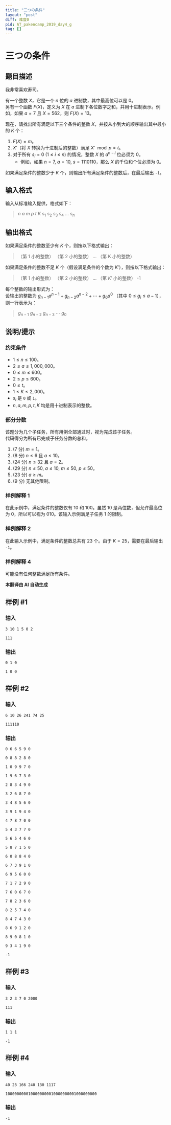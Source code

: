 ```yaml
---
title: "三つの条件"
layout: "post"
diff: 难度0
pid: AT_pakencamp_2019_day4_g
tag: []
---
```


# 三つの条件

## 题目描述

我非常喜欢寿司。

有一个整数 $X$，它是一个 $n$ 位的 $a$ 进制数，其中最高位可以是 $0$。  
另有一个函数 $F(X)$，定义为 $X$ 在 $a$ 进制下各位数字之和，并用十进制表示。例如，如果 $a = 7$ 且 $X = 562$，则 $F(X) = 13$。

现在，请找出所有满足以下三个条件的整数 $X$，并按从小到大的顺序输出其中最小的 $K$ 个：

1. $F(X) = m$。
2. $X'$（将 $X$ 转换为十进制后的整数）满足 $X' \mod p = t$。
3. 对于所有 $s_i = 0\ (1 \leq i \leq n)$ 的情况，整数 $X$ 的 $a^{n-i}$ 位必须为 $0$。
   - 例如，如果 $n = 7$, $a = 10$, $s = 1110110$，那么 $X$ 的千位和个位必须为 $0$。

如果满足条件的整数少于 $K$ 个，则输出所有满足条件的整数后，在最后输出 `-1`。

## 输入格式

输入从标准输入提供，格式如下：

> $n\ a\ m\ p\ t\ K\ s_1\ s_2\ s_3\ s_4\ \ldots\ s_n$

## 输出格式

如果满足条件的整数至少有 $K$ 个，则按以下格式输出：

> （第 1 小的整数） （第 2 小的整数） ... （第 K 小的整数）

如果满足条件的整数不足 $K$ 个（假设满足条件的个数为 $K'$），则按以下格式输出：

> （第 1 小的整数） （第 2 小的整数） ... （第 $K'$ 小的整数） -1

每个整数的输出形式为：  
设输出的整数为 $g_{n-1}a^{n-1} + g_{n-2}a^{n-2} + \cdots + g_0a^0$ （其中 $0 \leq g_i \leq a-1$），则一行表示为：

> $g_{n-1}\ g_{n-2}\ g_{n-3}\ \cdots\ g_0$

## 说明/提示

### 约束条件

- $1 \leq n \leq 100$。
- $2 \leq a \leq 1,000,000$。
- $0 \leq m \leq 600$。
- $2 \leq p \leq 600$。
- $0 \leq t$。
- $1 \leq K \leq 2,000$。
- $s_i$ 是 `0` 或 `1`。
- $n, a, m, p, t, K$ 均是用十进制表示的整数。

### 部分分数

该题分为几个子任务，所有用例全部通过时，视为完成该子任务。  
代码得分为所有已完成子任务分数的总和。

1. (7 分) $m = 1$。
2. (8 分) $n \leq 6$ 且 $a \leq 10$。
3. (24 分) $n \leq 32$ 且 $a = 2$。
4. (29 分) $n \leq 50$, $a \leq 10$, $m \leq 50$, $p \leq 50$。
5. (23 分) $a \geq m$。
6. (9 分) 无其他限制。

### 样例解释 1

在此示例中，满足条件的整数仅有 $10$ 和 $100$。虽然 $10$ 是两位数，但允许最高位为 $0$，所以可以视为 $010$。该输入示例满足子任务 1 的限制。

### 样例解释 2

在此输入示例中，满足条件的整数总共有 $23$ 个。由于 $K=25$，需要在最后输出 `-1`。

### 样例解释 4

可能没有任何整数满足所有条件。

 **本翻译由 AI 自动生成**

## 样例 #1

### 输入

```
3 10 1 5 0 2
111
```

### 输出

```
0 1 0
1 0 0
```

## 样例 #2

### 输入

```
6 10 26 241 74 25
111110
```

### 输出

```
0 6 6 5 9 0
0 8 8 2 8 0
1 0 9 9 7 0
1 9 6 7 3 0
2 8 3 4 9 0
3 2 6 8 7 0
3 4 8 5 6 0
3 9 1 9 4 0
4 7 8 7 0 0
5 4 3 7 7 0
5 6 5 4 6 0
5 8 7 1 5 0
6 0 8 8 4 0
6 7 3 9 1 0
6 9 5 6 0 0
7 1 7 2 9 0
7 6 0 6 7 0
7 8 2 3 6 0
8 2 5 7 4 0
8 4 7 4 3 0
8 6 9 1 2 0
8 9 0 8 1 0
9 3 4 1 9 0
-1
```

## 样例 #3

### 输入

```
3 2 3 7 0 2000
111
```

### 输出

```
1 1 1
-1
```

## 样例 #4

### 输入

```
40 23 166 240 130 1117
1000000000100000000010000000001000000000
```

### 输出

```
-1
```

